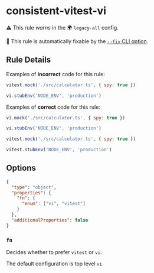 # consistent-vitest-vi

⚠️ This rule _warns_ in the 🌍 `legacy-all` config.

🔧 This rule is automatically fixable by the [`--fix` CLI option](https://eslint.org/docs/latest/user-guide/command-line-interface#--fix).

<!-- end auto-generated rule header -->

## Rule Details

Examples of **incorrect** code for this rule:

```js
vitest.mock('./src/calculator.ts', { spy: true })

vi.stubEnv('NODE_ENV', 'production')
```

Examples of **correct** code for this rule:

```js
vi.mock('./src/calculator.ts', { spy: true })

vi.stubEnv('NODE_ENV', 'production')
```

```js
vitest.mock('./src/calculator.ts', { spy: true })

vitest.stubEnv('NODE_ENV', 'production')
```

## Options

```json
{
  "type": "object",
  "properties": {
    "fn": {
      "enum": ["vi", "vitest"]
    }
  },
  "additionalProperties": false
}
```

### `fn`

Decides whether to prefer `vitest` or `vi`.

The default configuration is top level `vi`.
